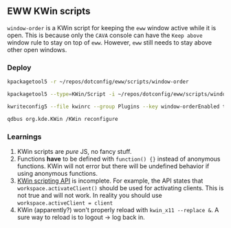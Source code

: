 ## EWW KWin scripts

`window-order` is a KWin script for keeping the `eww` window active while it is open. This is because only the `CAVA` console can have the `Keep above` window rule to stay on top of `eww`. However, `eww` still needs to stay above other open windows.

### Deploy

```sh
kpackagetool5 -r ~/repos/dotconfig/eww/scripts/window-order

kpackagetool5 --type=KWin/Script -i ~/repos/dotconfig/eww/scripts/window-order

kwriteconfig5 --file kwinrc --group Plugins --key window-orderEnabled true

qdbus org.kde.KWin /KWin reconfigure
```

### Learnings

1. KWin scripts are _pure_ JS, no fancy stuff.
2. Functions **have** to be defined with `function() {}` instead of anonymous functions. KWin will not error but there will be undefined behavior if using anonymous functions.
3. [KWin scripting API](https://develop.kde.org/docs/extend/plasma/kwin/api/) is incomplete. For example, the API states that `workspace.activateClient()` should be used for activating clients. This is not true and will not work. In reality you should use `workspace.activeClient = client`
4. KWin (apparently?) won't properly reload with `kwin_x11 --replace &`. A sure way to reload is to logout -> log back in.
